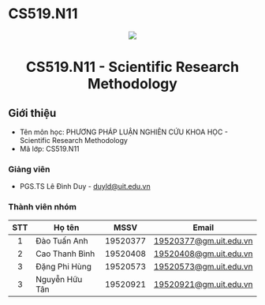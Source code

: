 # CS519.N11
<p align="center">
  <a href="https://www.uit.edu.vn/"><img src="https://www.uit.edu.vn/sites/vi/files/banner.png"></a>
<h1 align="center"><b>CS519.N11 - Scientific Research Methodology</b></h1>

## Giới thiệu
* Tên môn học: PHƯƠNG PHÁP LUẬN NGHIÊN CỨU KHOA HỌC - Scientific Research Methodology
* Mã lớp: CS519.N11

### Giảng viên
* PGS.TS Lê Đình Duy - duyld@uit.edu.vn

### Thành viên nhóm

| STT | Họ tên | MSSV | Email |
| :---: | --- | --- | --- |
| 1 | Đào Tuấn Anh | 19520377 | 19520377@gm.uit.edu.vn |
| 2 | Cao Thanh Bình | 19520408 | 19520408@gm.uit.edu.vn |
| 3 | Đặng Phi Hùng | 19520573 | 19520573@gm.uit.edu.vn |
| 3 | Nguyễn Hữu Tân | 19520921 | 19520921@gm.uit.edu.vn |
